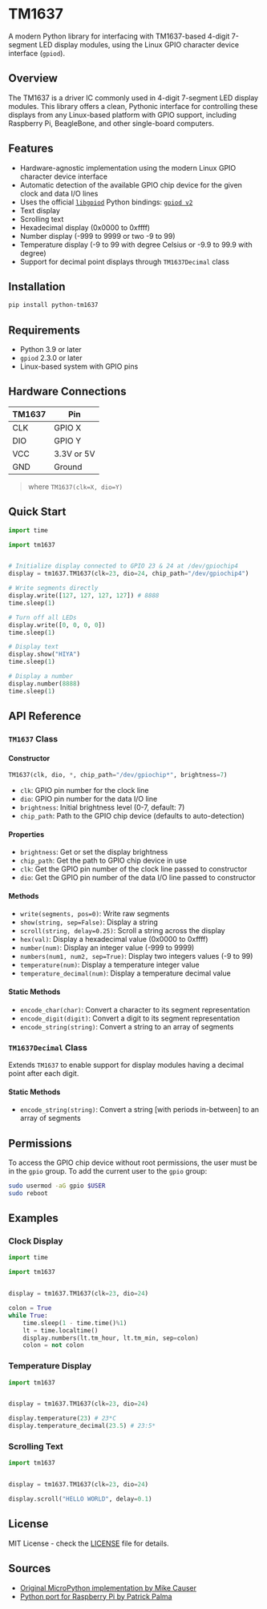 # TM1637

A modern Python library for interfacing with TM1637-based 4-digit 7-segment LED display modules, using the Linux GPIO character device interface (`gpiod`).

## Overview

The TM1637 is a driver IC commonly used in 4-digit 7-segment LED display modules. This library offers a clean, Pythonic interface for controlling these displays from any Linux-based platform with GPIO support, including Raspberry Pi, BeagleBone, and other single-board computers.

## Features

- Hardware-agnostic implementation using the modern Linux GPIO character device interface
- Automatic detection of the available GPIO chip device for the given clock and data I/O lines
- Uses the official [`libgpiod`](https://git.kernel.org/pub/scm/libs/libgpiod/libgpiod.git/about/) Python bindings: [`gpiod v2`](https://pypi.org/project/gpiod/)
- Text display
- Scrolling text
- Hexadecimal display (0x0000 to 0xffff)
- Number display (-999 to 9999 or two -9 to 99)
- Temperature display (-9 to 99 with degree Celsius or -9.9 to 99.9 with degree)
- Support for decimal point displays through `TM1637Decimal` class

## Installation

```bash
pip install python-tm1637
```

## Requirements

- Python 3.9 or later
- `gpiod` 2.3.0 or later
- Linux-based system with GPIO pins

## Hardware Connections

|     TM1637     |      Pin      |
|----------------|---------------|
|       CLK      |     GPIO X    |
|       DIO      |     GPIO Y    |
|       VCC      |   3.3V or 5V  |
|       GND      |     Ground    |
> where `TM1637(clk=X, dio=Y)`

## Quick Start

```python
import time

import tm1637


# Initialize display connected to GPIO 23 & 24 at /dev/gpiochip4
display = tm1637.TM1637(clk=23, dio=24, chip_path="/dev/gpiochip4")

# Write segments directly
display.write([127, 127, 127, 127]) # 8888
time.sleep(1)

# Turn off all LEDs
display.write([0, 0, 0, 0])
time.sleep(1)

# Display text
display.show("HIYA")
time.sleep(1)

# Display a number
display.number(8888)
time.sleep(1)
```

## API Reference

### `TM1637` Class

#### Constructor

```python
TM1637(clk, dio, *, chip_path="/dev/gpiochip*", brightness=7)
```

- `clk`: GPIO pin number for the clock line
- `dio`: GPIO pin number for the data I/O line
- `brightness`: Initial brightness level (0-7, default: 7)
- `chip_path`: Path to the GPIO chip device (defaults to auto-detection)

#### Properties
- `brightness`: Get or set the display brightness
- `chip_path`: Get the path to GPIO chip device in use
- `clk`: Get the GPIO pin number of the clock line passed to constructor
- `dio`: Get the GPIO pin number of the data I/O line passed to constructor

#### Methods

- `write(segments, pos=0)`: Write raw segments
- `show(string, sep=False)`: Display a string
- `scroll(string, delay=0.25)`: Scroll a string across the display
- `hex(val)`: Display a hexadecimal value (0x0000 to 0xffff)
- `number(num)`: Display an integer value (-999 to 9999)
- `numbers(num1, num2, sep=True)`: Display two integers values (-9 to 99)
- `temperature(num)`: Display a temperature integer value
- `temperature_decimal(num)`: Display a temperature decimal value

#### Static Methods

- `encode_char(char)`: Convert a character to its segment representation
- `encode_digit(digit)`: Convert a digit to its segment representation
- `encode_string(string)`: Convert a string to an array of segments

### `TM1637Decimal` Class

Extends `TM1637` to enable support for display modules having a decimal point after each digit.

#### Static Methods

- `encode_string(string)`: Convert a string [with periods in-between] to an array of segments

## Permissions

To access the GPIO chip device without root permissions, the user must be in the `gpio` group. To add the current user to the `gpio` group:

```bash
sudo usermod -aG gpio $USER
sudo reboot
```

## Examples

### Clock Display

```python
import time

import tm1637


display = tm1637.TM1637(clk=23, dio=24)

colon = True
while True:
    time.sleep(1 - time.time()%1)
    lt = time.localtime()
    display.numbers(lt.tm_hour, lt.tm_min, sep=colon)
    colon = not colon
```

### Temperature Display

```python
import tm1637


display = tm1637.TM1637(clk=23, dio=24)

display.temperature(23) # 23*C
display.temperature_decimal(23.5) # 23:5*
```

### Scrolling Text

```python
import tm1637


display = tm1637.TM1637(clk=23, dio=24)

display.scroll("HELLO WORLD", delay=0.1)
```

## License

MIT License - check the [LICENSE](LICENSE) file for details.

## Sources

- [Original MicroPython implementation by Mike Causer](https://github.com/mcauser/micropython-tm1637)
- [Python port for Raspberry Pi by Patrick Palma](https://github.com/depklyon/raspberrypi-tm1637)
